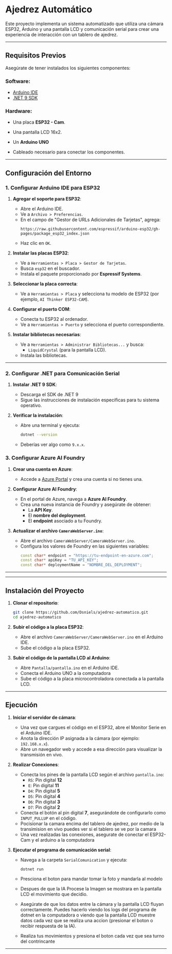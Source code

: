 # Ajedrez Automático

Este proyecto implementa un sistema automatizado que utiliza una cámara ESP32, Arduino y una pantalla LCD y  comunicación serial para crear una experiencia de interacción con un tablero de ajedrez.

---

## Requisitos Previos

Asegúrate de tener instalados los siguientes componentes:

### Software:
- [Arduino IDE](https://www.arduino.cc/en/software) 
- [.NET 9 SDK](https://dotnet.microsoft.com/en-us/download/dotnet/9.0) 

### Hardware:
- Una placa **ESP32 - Cam**.
- Una pantalla LCD 16x2.
- Un **Arduino UNO**

- Cableado necesario para conectar los componentes.

---

## Configuración del Entorno

### 1. Configurar Arduino IDE para ESP32

1. **Agregar el soporte para ESP32**:
   - Abre el Arduino IDE.
   - Ve a `Archivo > Preferencias`.
   - En el campo de "Gestor de URLs Adicionales de Tarjetas", agrega:
     ```
     https://raw.githubusercontent.com/espressif/arduino-esp32/gh-pages/package_esp32_index.json
     ```
   - Haz clic en `OK`.

2. **Instalar las placas ESP32**:
   - Ve a `Herramientas > Placa > Gestor de Tarjetas`.
   - Busca `esp32` en el buscador.
   - Instala el paquete proporcionado por **Espressif Systems**.

3. **Seleccionar la placa correcta**:
   - Ve a `Herramientas > Placa` y selecciona tu modelo de ESP32 (por ejemplo, `AI Thinker ESP32-CAM`).

4. **Configurar el puerto COM**:
   - Conecta tu ESP32 al ordenador.
   - Ve a `Herramientas > Puerto` y selecciona el puerto correspondiente.

5. **Instalar bibliotecas necesarias**:
   - Ve a `Herramientas > Administrar Bibliotecas...` y busca:
     - `LiquidCrystal` (para la pantalla LCD).
   - Instala las bibliotecas.

---

### 2. Configurar .NET para Comunicación Serial

1. **Instalar .NET 9 SDK**:
   - Descarga el SDK de .NET 9 
   - Sigue las instrucciones de instalación específicas para tu sistema operativo.

2. **Verificar la instalación**:
   - Abre una terminal y ejecuta:
     ```bash
     dotnet --version
     ```
   - Deberías ver algo como `9.x.x`.

### 3. Configurar Azure AI Foundry

1. **Crear una cuenta en Azure**:
   - Accede a [Azure Portal](https://portal.azure.com/) y crea una cuenta si no tienes una.

2. **Configurar Azure AI Foundry**:
   - En el portal de Azure, navega a **Azure AI Foundry**.
   - Crea una nueva instancia de Foundry y asegúrate de obtener:
     - La **API Key**.
     - El **nombre del deployment**.
     - El **endpoint** asociado a tu Foundry.

3. **Actualizar el archivo `CameraWebServer.ino`**:
   - Abre el archivo `CameraWebServer/CameraWebServer.ino`.
   - Configura los valores de Foundry en las siguientes variables:
     ```cpp
     const char* endpoint = "https://tu-endpoint-en-azure.com";
     const char* apiKey = "TU_API_KEY";
     const char* deploymentName = "NOMBRE_DEL_DEPLOYMENT";
     ```

---
---

## Instalación del Proyecto

1. **Clonar el repositorio**:
   ```bash
   git clone https://github.com/Dsniels/ajedrez-automatico.git
   cd ajedrez-automatico
   ```

2. **Subir el código a la placa ESP32**:
   - Abre el archivo `CameraWebServer/CameraWebServer.ino` en el Arduino IDE.
   - Sube el código a la placa ESP32.

3. **Subir el código de la pantalla LCD al Arduino**:
   - Abre `Pantalla/pantalla.ino` en el Arduino IDE.
   - Conecta el Arduino UNO a la computadora
   - Sube el código a la placa microcontroladora conectada a la pantalla LCD.

---

## Ejecución

1. **Iniciar el servidor de cámara**:
   - Una vez que cargues el código en el ESP32, abre el Monitor Serie en el Arduino IDE.
   - Anota la dirección IP asignada a la cámara (por ejemplo: `192.168.x.x`).
   - Abre un navegador web y accede a esa dirección para visualizar la transmisión en vivo.

2. **Realizar Conexiones**:
   - Conecta los pines de la pantalla LCD según el archivo `pantalla.ino`:
     - `RS`: Pin digital **12**
     - `E`: Pin digital **11**
     - `D4`: Pin digital **5**
     - `D5`: Pin digital **4**
     - `D6`: Pin digital **3**
     - `D7`: Pin digital **2**
   - Conecta el botón al pin digital **7**, asegurándote de configurarlo como `INPUT_PULLUP` en el código. 
    -   Pocisionar la camara encima del tablero de ajedrez, por medio de la transimision en vivo puedes ver si el tablero se ve por la camara
    - Una vez realizadas las conexiones, asegurate de conectar el ESP32-Cam y el arduino a la computadora
3. **Ejecutar el programa de comunicación serial**:
   - Navega a la carpeta `SerialComunication` y ejecuta:
     ```bash
     dotnet run
     ```
    - Presciona el boton para mandar tomar la foto y mandarla al modelo
    - Despues de que la IA Procese la Imagen se mostrara en la pantalla LCD el movimiento que decidio.

    - Asegúrate de que los datos entre la cámara y la pantalla LCD fluyan correctamente. Puedes hacerlo viendo los logs del programa de dotnet en la computadora o viendo que la pantalla LCD muestre datos cada vez que se realiza una accion (presionar el boton o recibir respuesta de la IA).


    - Realiza tus movimientos y presiona el boton cada vez que sea turno del contrincante 


---

